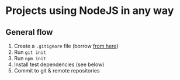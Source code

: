 # Projects using NodeJS in any way

## General flow

1. Create a `.gitignore` file (borrow [from here](https://github.com/github/gitignore/blob/master/Node.gitignore))
2. Run `git init`
3. Run `npm init`
4. Install test dependencies (see below)
5. Commit to git & remote repositories
